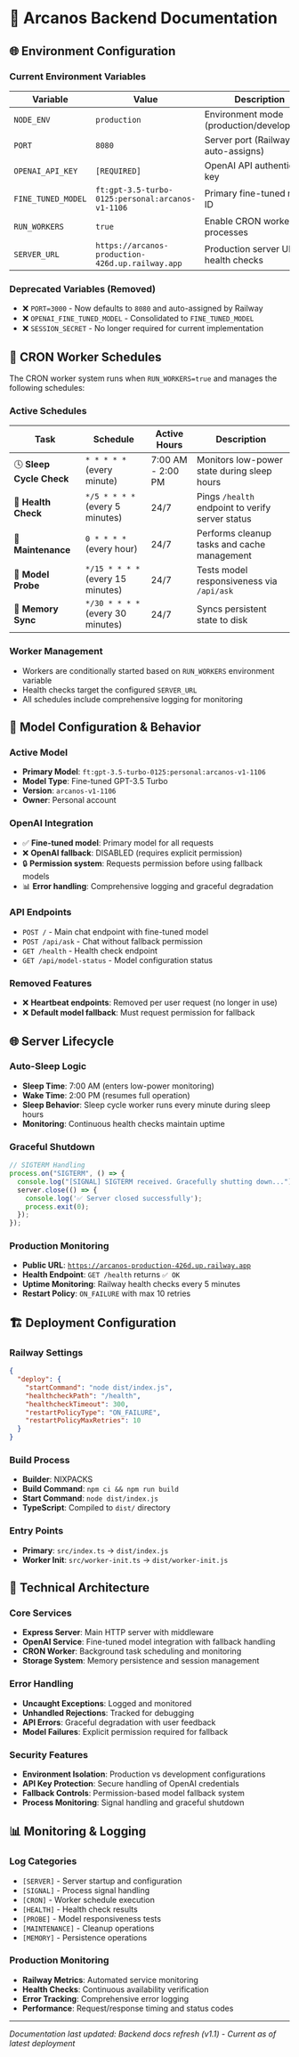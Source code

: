 # 🧠 Arcanos Backend Documentation

## 🌐 Environment Configuration

### Current Environment Variables

| Variable | Value | Description |
|----------|--------|-------------|
| `NODE_ENV` | `production` | Environment mode (production/development) |
| `PORT` | `8080` | Server port (Railway auto-assigns) |
| `OPENAI_API_KEY` | `[REQUIRED]` | OpenAI API authentication key |
| `FINE_TUNED_MODEL` | `ft:gpt-3.5-turbo-0125:personal:arcanos-v1-1106` | Primary fine-tuned model ID |
| `RUN_WORKERS` | `true` | Enable CRON worker processes |
| `SERVER_URL` | `https://arcanos-production-426d.up.railway.app` | Production server URL for health checks |

### Deprecated Variables (Removed)
- ❌ `PORT=3000` - Now defaults to `8080` and auto-assigned by Railway
- ❌ `OPENAI_FINE_TUNED_MODEL` - Consolidated to `FINE_TUNED_MODEL`
- ❌ `SESSION_SECRET` - No longer required for current implementation

## 🔁 CRON Worker Schedules

The CRON worker system runs when `RUN_WORKERS=true` and manages the following schedules:

### Active Schedules

| Task | Schedule | Active Hours | Description |
|------|----------|--------------|-------------|
| 🕓 **Sleep Cycle Check** | `* * * * *` (every minute) | 7:00 AM - 2:00 PM | Monitors low-power state during sleep hours |
| 🔄 **Health Check** | `*/5 * * * *` (every 5 minutes) | 24/7 | Pings `/health` endpoint to verify server status |
| 🧹 **Maintenance** | `0 * * * *` (every hour) | 24/7 | Performs cleanup tasks and cache management |
| 🧠 **Model Probe** | `*/15 * * * *` (every 15 minutes) | 24/7 | Tests model responsiveness via `/api/ask` |
| 💾 **Memory Sync** | `*/30 * * * *` (every 30 minutes) | 24/7 | Syncs persistent state to disk |

### Worker Management
- Workers are conditionally started based on `RUN_WORKERS` environment variable
- Health checks target the configured `SERVER_URL`
- All schedules include comprehensive logging for monitoring

## 🤖 Model Configuration & Behavior

### Active Model
- **Primary Model**: `ft:gpt-3.5-turbo-0125:personal:arcanos-v1-1106`
- **Model Type**: Fine-tuned GPT-3.5 Turbo
- **Version**: `arcanos-v1-1106`
- **Owner**: Personal account

### OpenAI Integration
- ✅ **Fine-tuned model**: Primary model for all requests
- ❌ **OpenAI fallback**: DISABLED (requires explicit permission)
- 🔒 **Permission system**: Requests permission before using fallback models
- 📊 **Error handling**: Comprehensive logging and graceful degradation

### API Endpoints
- `POST /` - Main chat endpoint with fine-tuned model
- `POST /api/ask` - Chat without fallback permission
- `GET /health` - Health check endpoint
- `GET /api/model-status` - Model configuration status

### Removed Features
- ❌ **Heartbeat endpoints**: Removed per user request (no longer in use)
- ❌ **Default model fallback**: Must request permission for fallback

## 🌐 Server Lifecycle

### Auto-Sleep Logic
- **Sleep Time**: 7:00 AM (enters low-power monitoring)
- **Wake Time**: 2:00 PM (resumes full operation)
- **Sleep Behavior**: Sleep cycle worker runs every minute during sleep hours
- **Monitoring**: Continuous health checks maintain uptime

### Graceful Shutdown
```javascript
// SIGTERM Handling
process.on("SIGTERM", () => {
  console.log("[SIGNAL] SIGTERM received. Gracefully shutting down...");
  server.close(() => {
    console.log('✅ Server closed successfully');
    process.exit(0);
  });
});
```

### Production Monitoring
- **Public URL**: [`https://arcanos-production-426d.up.railway.app`](https://arcanos-production-426d.up.railway.app)
- **Health Endpoint**: `GET /health` returns `✅ OK`
- **Uptime Monitoring**: Railway health checks every 5 minutes
- **Restart Policy**: `ON_FAILURE` with max 10 retries

## 🏗️ Deployment Configuration

### Railway Settings
```json
{
  "deploy": {
    "startCommand": "node dist/index.js",
    "healthcheckPath": "/health",
    "healthcheckTimeout": 300,
    "restartPolicyType": "ON_FAILURE",
    "restartPolicyMaxRetries": 10
  }
}
```

### Build Process
- **Builder**: NIXPACKS
- **Build Command**: `npm ci && npm run build`
- **Start Command**: `node dist/index.js`
- **TypeScript**: Compiled to `dist/` directory

### Entry Points
- **Primary**: `src/index.ts` → `dist/index.js`
- **Worker Init**: `src/worker-init.ts` → `dist/worker-init.js`

## 🔧 Technical Architecture

### Core Services
- **Express Server**: Main HTTP server with middleware
- **OpenAI Service**: Fine-tuned model integration with fallback handling
- **CRON Worker**: Background task scheduling and monitoring
- **Storage System**: Memory persistence and session management

### Error Handling
- **Uncaught Exceptions**: Logged and monitored
- **Unhandled Rejections**: Tracked for debugging
- **API Errors**: Graceful degradation with user feedback
- **Model Failures**: Explicit permission required for fallback

### Security Features
- **Environment Isolation**: Production vs development configurations
- **API Key Protection**: Secure handling of OpenAI credentials
- **Fallback Controls**: Permission-based model fallback system
- **Process Monitoring**: Signal handling and graceful shutdown

## 📊 Monitoring & Logging

### Log Categories
- `[SERVER]` - Server startup and configuration
- `[SIGNAL]` - Process signal handling
- `[CRON]` - Worker schedule execution
- `[HEALTH]` - Health check results
- `[PROBE]` - Model responsiveness tests
- `[MAINTENANCE]` - Cleanup operations
- `[MEMORY]` - Persistence operations

### Production Monitoring
- **Railway Metrics**: Automated service monitoring
- **Health Checks**: Continuous availability verification
- **Error Tracking**: Comprehensive error logging
- **Performance**: Request/response timing and status codes

---

*Documentation last updated: Backend docs refresh (v1.1) - Current as of latest deployment*